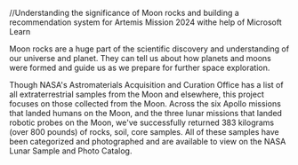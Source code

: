 //Understanding the significance of Moon rocks and building a recommendation system for Artemis Mission 2024 withe help of Microsoft Learn

Moon rocks are a huge part of the scientific discovery and understanding of our universe and planet.
They can tell us about how planets and moons were formed and guide us as we prepare for further space exploration.

Though NASA's Astromaterials Acquisition and Curation Office  has a list of all extraterrestrial samples from the Moon and elsewhere, 
this project focuses on those collected from the Moon. Across the six Apollo missions that landed humans on the Moon, and the three lunar missions that landed 
robotic probes on the Moon, we've successfully returned 383 kilograms (over 800 pounds) of rocks, soil, core samples. 
All of these samples have been categorized and photographed and are available to view on the NASA Lunar Sample and Photo Catalog.
